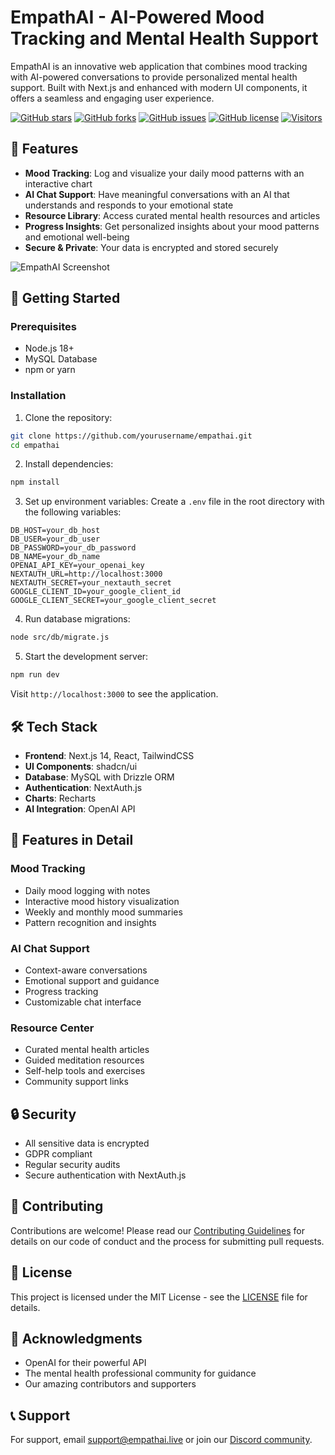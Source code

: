 # EmpathAI - AI-Powered Mood Tracking and Mental Health Support

EmpathAI is an innovative web application that combines mood tracking with AI-powered conversations to provide personalized mental health support. Built with Next.js and enhanced with modern UI components, it offers a seamless and engaging user experience.

[![GitHub stars](https://img.shields.io/github/stars/SH20RAJ/EmpathAI?style=social)](https://github.com/SH20RAJ/EmpathAI)
[![GitHub forks](https://img.shields.io/github/forks/SH20RAJ/EmpathAI?style=social)](https://github.com/SH20RAJ/EmpathAI/fork)
[![GitHub issues](https://img.shields.io/github/issues/SH20RAJ/EmpathAI)](https://github.com/SH20RAJ/EmpathAI/issues)
[![GitHub license](https://img.shields.io/github/license/SH20RAJ/EmpathAI)](https://github.com/SH20RAJ/EmpathAI/blob/main/LICENSE)
[![Visitors](https://api.visitorbadge.io/api/combined?path=https%3A%2F%2Fgithub.com%2FSH20RAJ%2FEmpathAI&labelColor=%23ba68c8&countColor=%232ccce4&style=flat-square&labelStyle=upper)](https://visitorbadge.io/status?path=https%3A%2F%2Fgithub.com%2FSH20RAJ%2FEmpathAI)

## 🌟 Features

- **Mood Tracking**: Log and visualize your daily mood patterns with an interactive chart
- **AI Chat Support**: Have meaningful conversations with an AI that understands and responds to your emotional state
- **Resource Library**: Access curated mental health resources and articles
- **Progress Insights**: Get personalized insights about your mood patterns and emotional well-being
- **Secure & Private**: Your data is encrypted and stored securely

![EmpathAI Screenshot](https://i.imgur.com/kaPZqM4.png)


## 🚀 Getting Started

### Prerequisites

- Node.js 18+ 
- MySQL Database
- npm or yarn

### Installation

1. Clone the repository:
```bash
git clone https://github.com/yourusername/empathai.git
cd empathai
```

2. Install dependencies:
```bash
npm install
```

3. Set up environment variables:
Create a `.env` file in the root directory with the following variables:
```env
DB_HOST=your_db_host
DB_USER=your_db_user
DB_PASSWORD=your_db_password
DB_NAME=your_db_name
OPENAI_API_KEY=your_openai_key
NEXTAUTH_URL=http://localhost:3000
NEXTAUTH_SECRET=your_nextauth_secret
GOOGLE_CLIENT_ID=your_google_client_id
GOOGLE_CLIENT_SECRET=your_google_client_secret
```

4. Run database migrations:
```bash
node src/db/migrate.js
```

5. Start the development server:
```bash
npm run dev
```

Visit `http://localhost:3000` to see the application.

## 🛠️ Tech Stack

- **Frontend**: Next.js 14, React, TailwindCSS
- **UI Components**: shadcn/ui
- **Database**: MySQL with Drizzle ORM
- **Authentication**: NextAuth.js
- **Charts**: Recharts
- **AI Integration**: OpenAI API

## 📱 Features in Detail

### Mood Tracking
- Daily mood logging with notes
- Interactive mood history visualization
- Weekly and monthly mood summaries
- Pattern recognition and insights

### AI Chat Support
- Context-aware conversations
- Emotional support and guidance
- Progress tracking
- Customizable chat interface

### Resource Center
- Curated mental health articles
- Guided meditation resources
- Self-help tools and exercises
- Community support links

## 🔒 Security

- All sensitive data is encrypted
- GDPR compliant
- Regular security audits
- Secure authentication with NextAuth.js

## 🤝 Contributing

Contributions are welcome! Please read our [Contributing Guidelines](CONTRIBUTING.md) for details on our code of conduct and the process for submitting pull requests.

## 📄 License

This project is licensed under the MIT License - see the [LICENSE](LICENSE) file for details.

## 🙏 Acknowledgments

- OpenAI for their powerful API
- The mental health professional community for guidance
- Our amazing contributors and supporters

## 📞 Support

For support, email support@empathai.live or join our [Discord community](https://discord.gg/tMR8DqRhY7).
